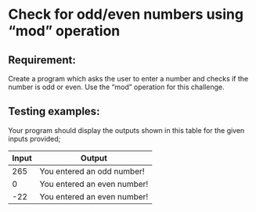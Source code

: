 # Check for odd/even numbers using “mod” operation

## Requirement:

Create a program which asks the user to enter a number and checks if the number is odd or even.
Use the “mod” operation for this challenge.

## Testing examples:

Your program should display the outputs shown in this table for the given inputs provided;

| Input    | Output                         |
| -------- | ------------------------------ |
| 265      | You entered an odd number!     |
| 0        | You entered an even number!    |
| -22      | You entered an even number!    |
